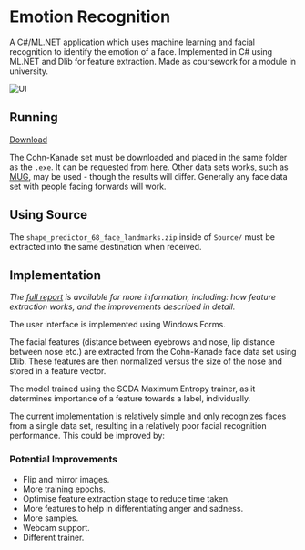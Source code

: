 # Emotion Recognition
A C#/ML.NET application which uses machine learning and facial recognition to identify the emotion of a face. Implemented in C# using ML.NET and Dlib for feature extraction. Made as coursework for a module in university.

![UI](TODO)

## Running
[Download](TODO)

The Cohn-Kanade set must be downloaded and placed in the same folder as the `.exe`. It can be requested from [here](http://www.pitt.edu/~emotion/ck-spread.htm). Other data sets works, such as [MUG](https://mug.ee.auth.gr/fed/), may be used - though the results will differ. Generally any face data set with people facing forwards will work.

## Using Source
The `shape_predictor_68_face_landmarks.zip` inside of `Source/` must be extracted into the same destination when received.

## Implementation
*The [full report](TODO) is available for more information, including: how feature extraction works, and the improvements described in detail.*

The user interface is implemented using Windows Forms.

The facial features (distance between eyebrows and nose, lip distance between nose etc.) are extracted from the Cohn-Kanade face data set using Dlib. These features are then normalized versus the size of the nose and stored in a feature vector.

The model trained using the SCDA Maximum Entropy trainer, as it determines importance of a feature towards a label, individually.

The current implementation is relatively simple and only recognizes faces from a single data set, resulting in a relatively poor facial recognition performance. This could be improved by:

### Potential Improvements
* Flip and mirror images.
* More training epochs.
* Optimise feature extraction stage to reduce time taken.
* More features to help in differentiating anger and sadness.
* More samples.
* Webcam support.
* Different trainer.